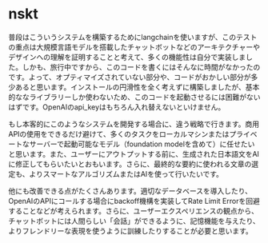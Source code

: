 # nskt

普段はこういうシステムを構築するためにlangchainを使いますが、このテストの重点は大規模言語モデルを搭載したチャットボットなどのアーキテクチャーやデザインへの理解を証明することと考えて、多くの機能性は自分で実装しました。しかも、旅行中ですから、このコードを書くにはそんなに時間がなかったのです。よって、オプティマイズされていない部分や、コードがおかしい部分が多少あると思います。インストールの円滑性を全く考えずに構築しましたが、基本的ななライブラリーしか使わないため、このコードを起動させるには困難がないはずです。OpenAIのapi_keyはもちろん入れ替えないといけません。

もし本客的にこのようなシステムを開発する場合に、違う戦略で行きます。商用APIの使用をできるだけ避けて、多くのタスクをローカルマシンまたはプライベートなサーバーで起動可能なモデル（foundation modelを含めて）に任せたいと思います。また、ユーザーにアウトプットする前に、生成された日本語文をAIに修正してもらいたいとおもいます。さらに、最終的な要約に使われる文章の選定も、よりスマートなアルゴリズムまたはAIを使って行いたいです。

他にも改善できる点がたくさんあります。適切なデータベースを導入したり、OpenAIのAPIにコールする場合にbackoff機構を実装してRate Limit Errorを回避することなどが考えられます。さらに、ユーザーエクスペリエンスの観点から、チャットボットには人間らしい「会話」ができるように、記憶機能を与えたり、よりフレンドリーな表現を使うように訓練したりすることが必要と思います。
